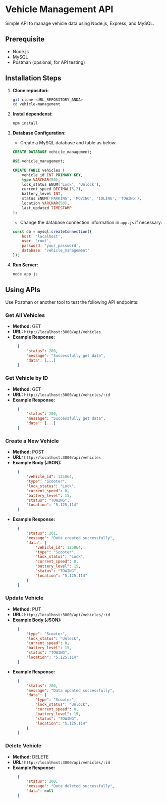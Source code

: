 # Vehicle Management API

Simple API to manage vehicle data using Node.js, Express, and MySQL.

## Prerequisite

- Node.js
- MySQL
- Postman (opsional, for API testing)

## Installation Steps

1. **Clone repositori:**

    ```sh
    git clone <URL_REPOSITORY_ANDA>
    cd vehicle-management
    ```

2. **Instal dependensi:**

    ```sh
    npm install
    ```

3. **Database Configuration:**

    - Create a MySQL database and table as below:

    ```sql
    CREATE DATABASE vehicle_management;

    USE vehicle_management;

    CREATE TABLE vehicles (
        vehicle_id INT PRIMARY KEY,
        type VARCHAR(50),
        lock_status ENUM('Lock', 'Unlock'),
        current_speed DECIMAL(5,2),
        battery_level INT,
        status ENUM('PARKING', 'MOVING', 'IDLING', 'TOWING'),
        location VARCHAR(50),
        last_updated TIMESTAMP
    );
    ```

    - Change the database connection information in `app.js` if necessary:

    ```javascript
    const db = mysql.createConnection({
        host: 'localhost',
        user: 'root',
        password: 'your_password',
        database: 'vehicle_management'
    });
    ```

4. **Run Server:**

    ```sh
    node app.js
    ```

## Using APIs

Use Postman or another tool to test the following API endpoints:

### Get All Vehicles

- **Method:** GET
- **URL:** `http://localhost:3000/api/vehicles`
- **Example Response:**
  ```json
    {
        "status": 200,
        "message": "Successfully get data",
        "data": [...]
    }

### Get Vehicle by ID

- **Method:** GET
- **URL:** `http://localhost:3000/api/vehicles/:id`
- **Example Response:**
  ```json
    {
        "status": 200,
        "message": "Successfully get data",
        "data": {...}
    }

### Create a New Vehicle

- **Method:** POST
- **URL:** `http://localhost:3000/api/vehicles`
- **Example Body (JSON):**
  ```json
    {
        "vehicle_id": 125864,
        "type": "Scooter",
        "lock_status": "Lock",
        "current_speed": 0,
        "battery_level": 15,
        "status": "TOWING",
        "location": "5.125,114"
    }

- **Example Response:**
  ```json
    {
        "status": 201,
        "message": "Data created successfully",
        "data": {
            "vehicle_id": 125864,
            "type": "Scooter",
            "lock_status": "Lock",
            "current_speed": 0,
            "battery_level": 15,
            "status": "TOWING",
            "location": "5.125,114"
        }
    }

### Update Vehicle

- **Method:** PUT
- **URL:** `http://localhost:3000/api/vehicles/:id`
- **Example Body (JSON):**
  ```json
    {
        "type": "Scooter",
        "lock_status": "Unlock",
        "current_speed": 0,
        "battery_level": 15,
        "status": "TOWING",
        "location": "5.125,114"
    }

- **Example Response:**
  ```json
    {
        "status": 200,
        "message": "Data updated successfully",
        "data": {
            "type": "Scooter",
            "lock_status": "Unlock",
            "current_speed": 0,
            "battery_level": 15,
            "status": "TOWING",
            "location": "5.125,114"
        }
    }

### Delete Vehicle

- **Method:** DELETE
- **URL:** `http://localhost:3000/api/vehicles/:id`
- **Example Response:**
  ```json
    {
        "status": 200,
        "message": "Data deleted successfully",
        "data": null
    }